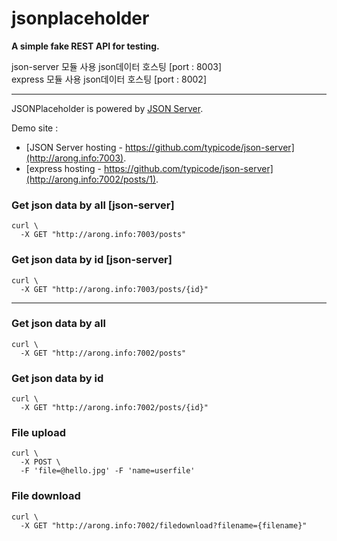 # jsonplaceholder

**A simple fake REST API for testing.**

json-server 모듈 사용 json데이터 호스팅 [port : 8003]<br/>
express 모듈 사용 json데이터 호스팅 [port : 8002]

***
JSONPlaceholder is powered by [JSON Server](https://github.com/typicode/json-server).

Demo site :<br/>
- [JSON Server hosting - https://github.com/typicode/json-server](http://arong.info:7003).
- [express hosting - https://github.com/typicode/json-server](http://arong.info:7002/posts/1).

### Get json data by all [json-server]
```
curl \
  -X GET "http://arong.info:7003/posts"
```

### Get json data by id [json-server]
```
curl \
  -X GET "http://arong.info:7003/posts/{id}"
```
***

### Get json data by all
```
curl \
  -X GET "http://arong.info:7002/posts"
```

### Get json data by id
```
curl \
  -X GET "http://arong.info:7002/posts/{id}"
```

### File upload
```
curl \
  -X POST \
  -F 'file=@hello.jpg' -F 'name=userfile'
```

### File download
```
curl \
  -X GET "http://arong.info:7002/filedownload?filename={filename}"
  
```
